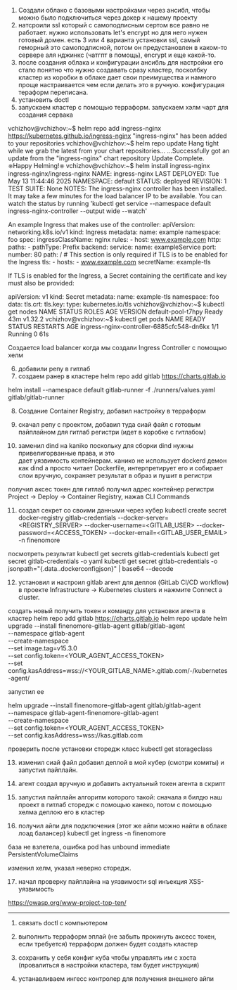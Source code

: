 1) Создали облако с базовыми настройками через ансибл, чтобы можно было подключиться через докер к нашему проекту
2) натсроили ssl который с самоподписным сертом все равно не работает. нужно использовать let's encrypt но для него нужен готовый домен. есть 3 или 4 варианта установки ssl, самый геморный это самоподписной, потом он предустановлен в каком-то сервере аля нджинкс (чатгпт в помощь), encrypt и еще какой-то. 
3) после создания облака и конфигурации ансибль для настройки его стало понятно что нужно создавать сразу кластер, посколбку кластер из коробки в облаке дает свои преимущества и намного проще настраивается чем если делать это в ручную. конфигурация тераформ переписана.
4) установить doctl
5) запускаем кластер с помощью терраформ. запускаем хэлм чарт для создания сервака

vchizhov@vchizhov:~$ helm repo add ingress-nginx https://kubernetes.github.io/ingress-nginx
"ingress-nginx" has been added to your repositories
vchizhov@vchizhov:~$ helm repo update
Hang tight while we grab the latest from your chart repositories...
...Successfully got an update from the "ingress-nginx" chart repository
Update Complete. ⎈Happy Helming!⎈
vchizhov@vchizhov:~$ helm install ingress-nginx ingress-nginx/ingress-nginx
NAME: ingress-nginx
LAST DEPLOYED: Tue May 13 11:44:46 2025
NAMESPACE: default
STATUS: deployed
REVISION: 1
TEST SUITE: None
NOTES:
The ingress-nginx controller has been installed.
It may take a few minutes for the load balancer IP to be available.
You can watch the status by running 'kubectl get service --namespace default ingress-nginx-controller --output wide --watch'

An example Ingress that makes use of the controller:
  apiVersion: networking.k8s.io/v1
  kind: Ingress
  metadata:
    name: example
    namespace: foo
  spec:
    ingressClassName: nginx
    rules:
      - host: www.example.com
        http:
          paths:
            - pathType: Prefix
              backend:
                service:
                  name: exampleService
                  port:
                    number: 80
              path: /
    # This section is only required if TLS is to be enabled for the Ingress
    tls:
      - hosts:
        - www.example.com
        secretName: example-tls

If TLS is enabled for the Ingress, a Secret containing the certificate and key must also be provided:

  apiVersion: v1
  kind: Secret
  metadata:
    name: example-tls
    namespace: foo
  data:
    tls.crt: <base64 encoded cert>
    tls.key: <base64 encoded key>
  type: kubernetes.io/tls
vchizhov@vchizhov:~$ kubectl get nodes
NAME                 STATUS   ROLES    AGE   VERSION
default-pool-t7hpy   Ready    <none>   43m   v1.32.2
vchizhov@vchizhov:~$ kubectl get pods
NAME                                        READY   STATUS    RESTARTS   AGE
ingress-nginx-controller-6885cfc548-dn6kx   1/1     Running   0          61s

Создается load balancer когда мы создали Ingress Controller с помощью хелм

6) добавили репу в гитлаб
7) создаем ранер в кластере
helm repo add gitlab https://charts.gitlab.io

helm install --namespace default gitlab-runner -f ./runners/values.yaml gitlab/gitlab-runner

8) Создание Container Registry, добавил настройку в терраформ

9) скачал репу с проектом, добавил туда сиай файл с готовым пайплайном для гитлаб регистри (идет в коробке с  гитлабом)

10) заменил dind на kaniko поскольку для сборки dind нужны привелигорванные права, и это  
 дает уязвимость контейнерам. канико не использует dockerd демон как dind а просто читает Dockerfile, интерпретирует его и собирает слои вручную, сохраняет результат в образ и пушит в регистри

 получил аксес токен для гитлаб
 получил адрес контейнер регистри
 Project → Deploy → Container Registry, нажав CLI Commands 

11)  создал секрет со своими данными через кубер
kubectl create secret docker-registry gitlab-credentials --docker-server=<REGISTRY_SERVER> --docker-username=<GITLAB_USER> --docker-password=<ACCESS_TOKEN> --docker-email=<GITLAB_USER_EMAIL> -n finenomore

посмотреть результат 
kubectl get secrets gitlab-credentials
kubectl get secret gitlab-credentials -o yaml
kubectl get secret gitlab-credentials -o jsonpath="{.data.\.dockerconfigjson}" | base64 --decode

12) установил и настроил gitlab агент для деплоя (GitLab CI/CD workflow)
в проекте Infrastructure → Kubernetes clusters и нажмите Connect a cluster.

создать новый получить токен и команду для установки агента в кластер
helm repo add gitlab https://charts.gitlab.io
helm repo update
helm upgrade --install finenomore-gitlab-agent gitlab/gitlab-agent \
    --namespace gitlab-agent \
    --create-namespace \
    --set image.tag=v15.3.0 \
    --set config.token=<YOUR_AGENT_ACCESS_TOKEN> \
    --set config.kasAddress=wss://<YOUR_GITLAB_NAME>.gitlab.com/-/kubernetes-agent/

запустил ее

helm upgrade --install finenomore-gitlab-agent gitlab/gitlab-agent \
    --namespace gitlab-agent-finenomore-gitlab-agent \
    --create-namespace \
    --set config.token=<YOUR_AGENT_ACCESS_TOKEN> \
    --set config.kasAddress=wss://kas.gitlab.com


проверить после установки сторедж класс 
kubectl get storageclass


13) изменил сиай файл добавил деплой в мой кубер (смотри комиты) и запустил пайплайн.

14) агент создал вручную и добавить актуальный токен агента в скрипт

15) запустил пайплайн алгоритм которого такой: сначала я билдю наш проект в гитлаб сторедж с помощью канеко, потом с помощью хелма деплою его в кластер 

16) получил айпи для подключения (этот же айпи можно найти в облаке лоад балансер)
kubectl get ingress -n finenomore

база не взлетела, ошибка pod has unbound immediate PersistentVolumeClaims

изменил хелм, указал неверно сторедж.

17) начал проверку пайплайна на уязвимости
sql инъекция
XSS-уязвимость

https://owasp.org/www-project-top-ten/


-------------------------------------------------------------

1)  связать doctl c компьютером

2)  выполнить терраформ эплай (не забыть прокинуть аксесс токен, если требуется) терраформ должен будет создать кластер

3)  сохранить у себя конфиг куба чтобы управлять им с хоста (провалиться в настройки кластера, там будет инструкция)

4)  устанавливаем ингесс контролер для получения внешнего айпи



